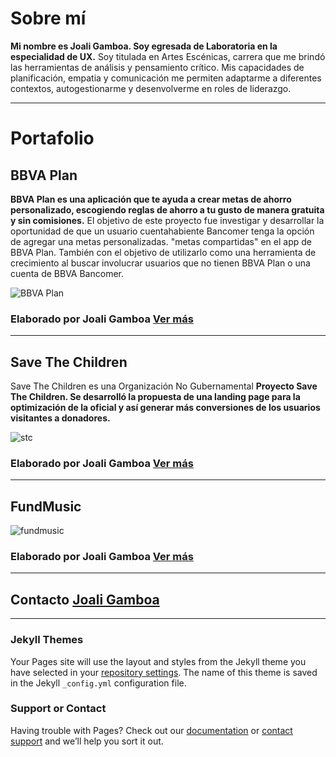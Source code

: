# Sobre mí

**Mi nombre es Joali Gamboa. Soy egresada de Laboratoria en la especialidad de UX.**
Soy titulada en Artes Escénicas, carrera que me brindó las herramientas de análisis y pensamiento crítico. 
Mis capacidades de planificación, empatia y comunicación me permiten adaptarme a diferentes contextos, autogestionarme y desenvolverme en roles de liderazgo.

<hr>

# Portafolio

## BBVA Plan

**BBVA Plan es una aplicación que te ayuda a crear metas de ahorro personalizado, escogiendo reglas de ahorro a tu gusto de manera gratuita y sin comisiones.**
El objetivo de este proyecto fue investigar y desarrollar la oportunidad de que un usuario cuentahabiente Bancomer tenga la opción de agregar una metas personalizadas. "metas compartidas" en el app de BBVA Plan. También con el objetivo de utilizarlo como una herramienta de crecimiento al buscar involucrar usuarios que no tienen BBVA Plan o una cuenta de BBVA Bancomer.

![BBVA Plan](https://raw.githubusercontent.com/Samahara/BBVAPlanCobraUnit/master/assets/images/bbva-plan.png)

### Elaborado por Joali Gamboa [Ver más](https://github.com/Jessibe/BBVAPlanCobraUnit/blob/master/README.md)

<hr>

## Save The Children
Save The Children es una Organización No Gubernamental 
**Proyecto Save The Children. Se desarrolló la propuesta de una landing page para la optimización de la oficial y así generar más conversiones de los usuarios visitantes a donadores.**

![stc](https://user-images.githubusercontent.com/32858124/38869919-e7c49e9a-4211-11e8-9e9a-c28dee290a95.png)

### Elaborado por Joali Gamboa [Ver más](https://github.com/Jessibe/save_the_children-/blob/master/README.md)

<hr>

## FundMusic

![fundmusic](https://user-images.githubusercontent.com/32858124/38870680-2b3f64dc-4214-11e8-9011-2cd5ed673024.png)

### Elaborado por Joali Gamboa [Ver más](https://github.com/Jessibe/fundmusic_/blob/master/README.md)

<hr>

## Contacto [Joali Gamboa](jessiragag@gmail.com)

<hr>

### Jekyll Themes

Your Pages site will use the layout and styles from the Jekyll theme you have selected in your [repository settings](https://github.com/Jessibe/portfolio/settings). The name of this theme is saved in the Jekyll `_config.yml` configuration file.

### Support or Contact

Having trouble with Pages? Check out our [documentation](https://help.github.com/categories/github-pages-basics/) or [contact support](https://github.com/contact) and we’ll help you sort it out.
